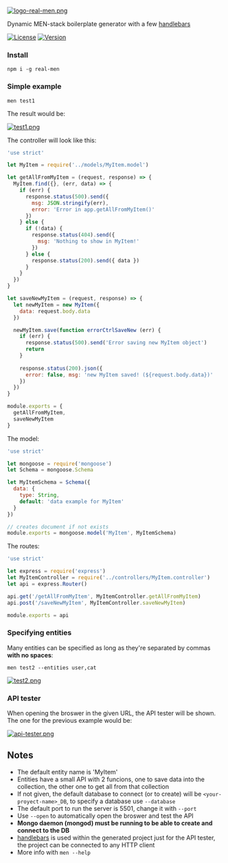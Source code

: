 [![logo-real-men.png](https://i.postimg.cc/W1PCGd0h/logo-real-men.png)](https://postimg.cc/YhbdkqnH)

Dynamic MEN-stack boilerplate generator with a few [handlebars](https://handlebarsjs.com/)

[![License](http://img.shields.io/:license-MIT-blue.svg)](https://github.com/tavuntu/real-men/blob/master/LICENSE.md)
[![Version](http://img.shields.io/:version-0.2.4-green.svg)](https://github.com/tavuntu/real-men/tags)

### Install

```npm i -g real-men```

### Simple example

```men test1```

The result would be:

[![test1.png](https://i.postimg.cc/8kJLMKyy/test1.png)](https://postimg.cc/V5wScRPM)

The controller will look like this:

```javascript
'use strict'

let MyItem = require('../models/MyItem.model')

let getAllFromMyItem = (request, response) => {
  MyItem.find({}, (err, data) => {
    if (err) {
      response.status(500).send({
        msg: JSON.stringify(err),
        error: 'Error in app.getAllFromMyItem()' 
      })
    } else {
      if (!data) {
        response.status(404).send({
          msg: 'Nothing to show in MyItem!'
        })
      } else {
        response.status(200).send({ data })
      }
    }
  })
}

let saveNewMyItem = (request, response) => {
  let newMyItem = new MyItem({
    data: request.body.data
  })

  newMyItem.save(function errorCtrlSaveNew (err) {
    if (err) {
      response.status(500).send('Error saving new MyItem object')
      return
    }
    
    response.status(200).json({
      error: false, msg: 'new MyItem saved! (${request.body.data})'
    })
  })
}

module.exports = {
  getAllFromMyItem,
  saveNewMyItem
}
```

The model:

```javascript
'use strict'

let mongoose = require('mongoose')
let Schema = mongoose.Schema

let MyItemSchema = Schema({
  data: {
    type: String,
    default: 'data example for MyItem'
  }
})

// creates document if not exists
module.exports = mongoose.model('MyItem', MyItemSchema)
```

The routes:

```javascript
'use strict'

let express = require('express')
let MyItemController = require('../controllers/MyItem.controller')
let api = express.Router()

api.get('/getAllFromMyItem', MyItemController.getAllFromMyItem)
api.post('/saveNewMyItem', MyItemController.saveNewMyItem)

module.exports = api
```

### Specifying entities

Many entities can be specified as long as they're separated by commas __with no spaces__:

```men test2 --entities user,cat```

[![test2.png](https://i.postimg.cc/JzmJw1Rg/test2.png)](https://postimg.cc/cr96wGgM)

### API tester

When opening the broswer in the given URL, the API tester will be shown. The one for the previous example would be:

[![api-tester.png](https://i.postimg.cc/jj1Z6w8D/api-tester.png)](https://postimg.cc/R3c74Fxm)

## Notes

* The default entity name is 'MyItem'
* Entities have a small API with 2 funcions, one to save data into the collection, the other one to get all from that collection
* If not given, the default database to connect (or to create) will be ```<your-proyect-name>_DB```, to specify a database use ```--database```
* The default port to run the server is 5501, change it with ```--port```
* Use ```--open``` to automatically open the broswer and test the API
* __Mongo daemon (mongod) must be running to be able to create and connect to the DB__
* [handlebars](https://handlebarsjs.com/) is used within the generated project just for the API tester, the project can be connected to any HTTP client
* More info with ```men --help```